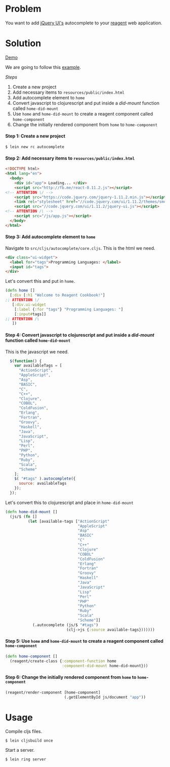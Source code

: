 # Problem

You want to add [jQuery UI's](http://jqueryui.com/) autocomplete to your [reagent](https://github.com/reagent-project/reagent) web application.

# Solution

[Demo](http://rc-autocomplete2.s3-website-us-west-1.amazonaws.com/)

We are going to follow this [example](http://jqueryui.com/autocomplete/).

*Steps*

1. Create a new project
2. Add necessary items to `resources/public/index.html`
3. Add autocomplete element to `home`
4. Convert javascript to clojurescript and put inside a *did-mount* function called `home-did-mount`
5. Use `home` and `home-did-mount` to create a reagent component called `home-component`
6. Change the initially rendered component from `home` to `home-component`

#### Step 1: Create a new project

```
$ lein new rc autocomplete
```

#### Step 2: Add necessary items to `resources/public/index.html`

```html
<!DOCTYPE html>
<html lang="en">
  <body>
    <div id="app"> Loading... </div>
    <script src="http://fb.me/react-0.11.2.js"></script>
<!-- ATTENTION \/ -->
    <script src="https://code.jquery.com/jquery-1.11.2.min.js"></script>
    <link rel="stylesheet" href="//code.jquery.com/ui/1.11.2/themes/smoothness/jquery-ui.css">
    <script src="//code.jquery.com/ui/1.11.2/jquery-ui.js"></script>
<!-- ATTENTION /\ -->
    <script src="/js/app.js"></script>
  </body>
</html>
```

#### Step 3: Add autocomplete element to `home`

Navigate to `src/cljs/autocomplete/core.cljs`. This is the html we need.

```html
<div class="ui-widget">
  <label for="tags">Programming Languages: </label>
  <input id="tags">
</div>
```

Let's convert this and put in `home`.

```clojure
(defn home []
  [:div [:h1 "Welcome to Reagent Cookbook!"]
;; ATTENTION \/
   [:div.ui-widget
    [:label {:for "tags"} "Programming Languages: "]
    [:input#tags]]
;; ATTENTION /\
   ])
```

#### Step 4: Convert javascript to clojurescript and put inside a *did-mount* function called `home-did-mount`

This is the javascript we need.

```javascript
  $(function() {
    var availableTags = [
      "ActionScript",
      "AppleScript",
      "Asp",
      "BASIC",
      "C",
      "C++",
      "Clojure",
      "COBOL",
      "ColdFusion",
      "Erlang",
      "Fortran",
      "Groovy",
      "Haskell",
      "Java",
      "JavaScript",
      "Lisp",
      "Perl",
      "PHP",
      "Python",
      "Ruby",
      "Scala",
      "Scheme"
    ];
    $( "#tags" ).autocomplete({
      source: availableTags
    });
  });
```

Let's convert this to clojurescript and place in `home-did-mount`

```clojure
(defn home-did-mount []
  (js/$ (fn []
          (let [available-tags ["ActionScript"
                                "AppleScript"
                                "Asp"
                                "BASIC"
                                "C"
                                "C++"
                                "Clojure"
                                "COBOL"
                                "ColdFusion"
                                "Erlang"
                                "Fortran"
                                "Groovy"
                                "Haskell"
                                "Java"
                                "JavaScript"
                                "Lisp"
                                "Perl"
                                "PHP"
                                "Python"
                                "Ruby"
                                "Scala"
                                "Scheme"]]
            (.autocomplete (js/$ "#tags") 
                           (clj->js {:source available-tags}))))))
```

#### Step 5: Use `home` and `home-did-mount` to create a reagent component called `home-component`

```clojure
(defn home-component []
  (reagent/create-class {:component-function home
                         :component-did-mount home-did-mount}))
```

#### Step 6: Change the initially rendered component from `home` to `home-component`

```clojure
(reagent/render-component [home-component]
                          (.getElementById js/document "app"))
```

# Usage

Compile cljs files.

```
$ lein cljsbuild once
```

Start a server.

```
$ lein ring server
```
